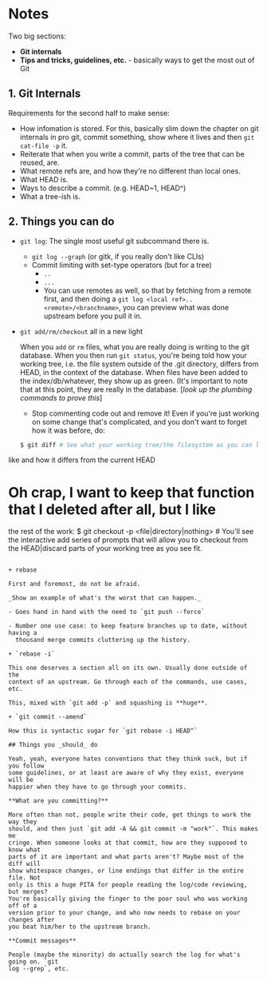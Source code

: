 # Notes

Two big sections:

+ **Git internals**
+ **Tips and tricks, guidelines, etc.** - basically ways to get the most out of
  Git

## 1. Git Internals

Requirements for the second half to make sense:

- How infomation is stored. For this, basically slim down the chapter on git
  internals in pro git, commit something, show where it lives and then `git
  cat-file -p` it.
- Reiterate that when you write a commit, parts of the tree that can be reused,
  are.
- What remote refs are, and how they're no different than local ones.
- What HEAD is.
- Ways to describe a commit. (e.g. HEAD~1, HEAD^)
- What a tree-ish is.

## 2. Things you can do

+ `git log`: The single most useful git subcommand there is.

  - `git log --graph` (or gitk, if you really don't like CLIs)
  - Commit limiting with set-type operators (but for a tree)
    + `..`
    + `...`
    + You can use remotes as well, so that by fetching from a remote first, and
      then doing a `git log <local ref>..<remote>/<branchname>`, you can preview
      what was done upstream before you pull it in.

+ `git add/rm/checkout` all in a new light

  When you `add` or `rm` files, what you are really doing is writing to the git
  database. When you then run `git status`, you're being told how your working
  tree, i.e. the file system outside of the .git directory, differs from HEAD, in
  the context of the database. When files have been added to the
  index/db/whatever, they show up as green. (It's important to note that at this
  point, they are really in the database. [_look up the plumbing commands to prove
  this_]

  - Stop commenting code out and remove it! Even if you're just working on some
    change that's complicated, and you don't want to forget how it was before,
do:

  ``` sh
  $ git diff # See what your working tree/the filesystem as you can ls it looks
like and how it differs from the current HEAD

  # Oh crap, I want to keep that function that I deleted after all, but I like
the rest of the work:
  $ git checkout -p <file|directory|nothing> # You'll see the
interactive add series of prompts that will allow you to checkout from the
HEAD|discard parts of your working tree as you see fit.
  ```

+ rebase

  First and foremost, do not be afraid.

  _Show an example of what's the worst that can happen._

  - Goes hand in hand with the need to `git push --force`

  - Number one use case: to keep feature branches up to date, without having a
    thousand merge commits cluttering up the history.

+ `rebase -i`

  This one deserves a section all on its own. Usually done outside of the
  context of an upstream. Go through each of the commands, use cases, etc.

  This, mixed with `git add -p` and squashing is **huge**.

+ `git commit --amend`

  How this is syntactic sugar for `git rebase -i HEAD^`

## Things you _should_ do

Yeah, yeah, everyone hates conventions that they think suck, but if you follow
some guidelines, or at least are aware of why they exist, everyone will be
happier when they have to go through your commits.

**What are you committing?**

More often than not, people write their code, get things to work the way they
should, and then just `git add -A && git commit -m "work"`. This makes me
cringe. When someone looks at that commit, how are they supposed to know what
parts of it are important and what parts aren't? Maybe most of the diff will
show whitespace changes, or line endings that differ in the entire file. Not
only is this a huge PITA for people reading the log/code reviewing, but merges?
You're basically giving the finger to the poor soul who was working off of a
version prior to your change, and who now needs to rebase on your changes after
you beat him/her to the upstream branch.

**Commit messages**

People (maybe the minority) do actually search the log for what's going on. `git
log --grep`, etc.

